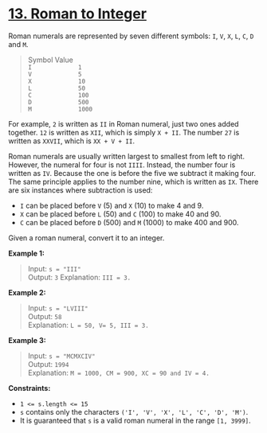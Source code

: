 # [13. Roman to Integer](https://leetcode.com/problems/roman-to-integer/)

Roman numerals are represented by seven different symbols: `I`, `V`, `X`, `L`, `C`, `D` and `M`.

> Symbol       Value  
> `I             1`  
> `V             5`  
> `X             10`  
> `L             50`  
> `C             100`  
> `D             500`  
> `M             1000`  

For example, `2` is written as `II` in Roman numeral, just two ones added together. `12` is written as `XII`, which is simply `X + II`. The number `27` is written as `XXVII`, which is `XX + V + II`.

Roman numerals are usually written largest to smallest from left to right. However, the numeral for four is not `IIII`. Instead, the number four is written as `IV`. Because the one is before the five we subtract it making four. The same principle applies to the number nine, which is written as `IX`. There are six instances where subtraction is used:

- `I` can be placed before `V` (5) and `X` (10) to make 4 and 9. 
- `X` can be placed before `L` (50) and `C` (100) to make 40 and 90. 
- `C` can be placed before `D` (500) and `M` (1000) to make 400 and 900.

Given a roman numeral, convert it to an integer.

 

**Example 1:**

> Input: `s = "III"`  
> Output: `3`
> Explanation: `III = 3.`


**Example 2:**

> Input: `s = "LVIII"`  
> Output: `58`  
> Explanation: `L = 50, V= 5, III = 3.`


**Example 3:**

> Input: `s = "MCMXCIV"`  
> Output: `1994`  
> Explanation: `M = 1000, CM = 900, XC = 90 and IV = 4.`
 

**Constraints:**

- `1 <= s.length <= 15`
- `s` contains only the characters `('I', 'V', 'X', 'L', 'C', 'D', 'M')`.
- It is guaranteed that `s` is a valid roman numeral in the range `[1, 3999]`.
